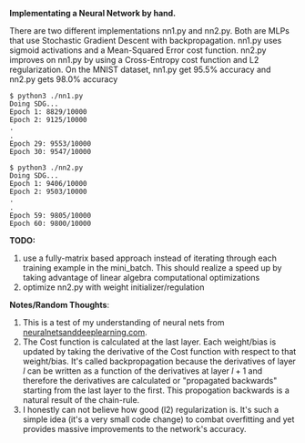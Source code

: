 <strong>Implementating a Neural Network by hand.</strong>

There are two different implementations nn1.py and nn2.py. Both are MLPs that use Stochastic Gradient Descent with backpropagation. nn1.py uses sigmoid activations and a Mean-Squared Error cost function. nn2.py improves on nn1.py by using a Cross-Entropy cost function and L2 regularization. On the MNIST dataset, nn1.py get 95.5% accuracy and nn2.py gets 98.0% accuracy

```shell-session
$ python3 ./nn1.py
Doing SDG...
Epoch 1: 8829/10000
Epoch 2: 9125/10000
.
.
Epoch 29: 9553/10000 
Epoch 30: 9547/10000
```

```shell-session
$ python3 ./nn2.py
Doing SDG...
Epoch 1: 9406/10000
Epoch 2: 9503/10000
.
.
Epoch 59: 9805/10000
Epoch 60: 9800/10000
```

<strong>TODO:</strong>
1. use a fully-matrix based approach instead of iterating through each training example in the mini_batch. This should realize a speed up by taking advantage of linear algebra computational optimizations<br />
2. optimize nn2.py with weight initializer/regulation

<strong>Notes/Random Thoughts</strong>:
1. This is a test of my understanding of neural nets from [neuralnetsanddeeplearning.com](http://neuralnetworksanddeeplearning.com/index.html).
2. The Cost function is calculated at the last layer. Each weight/bias is updated by taking the derivative of the Cost function with respect to that weight/bias. It's called backpropagation because the derivatives of layer $l$ can be written as a function of the derivatives at layer $l+1$ and therefore the derivatives are calculated or "propagated backwards" starting from the last layer to the first. This propogation backwards is a natural result of the chain-rule.
3. I honestly can not believe how good (l2) regularization is. It's such a simple idea (it's a very small code change) to combat overfitting and yet provides massive improvements to the network's accuracy.
